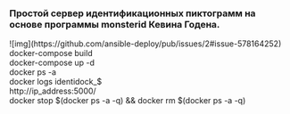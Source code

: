   <h3>Простой сервер идентификационных пиктограмм на основе программы monsterid Кевина Годена.</h3>
  ![img](https://github.com/ansible-deploy/pub/issues/2#issue-578164252) <br>
  docker-compose build<br>
  docker-compose up -d<br>
  docker ps -a<br>
  docker logs identidock_$<br>
  http://ip_address:5000/<br>
  docker stop $(docker ps -a -q) && docker rm $(docker ps -a -q)<br>

